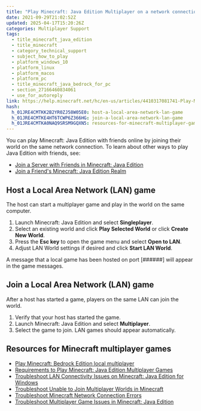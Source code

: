```yaml
---
title: "Play Minecraft: Java Edition Multiplayer on a network connection"
date: 2021-09-29T21:02:52Z
updated: 2025-04-17T15:20:26Z
categories: Multiplayer Support
tags:
  - title_minecraft_java_edition
  - title_minecraft
  - category_technical_support
  - subject_how_to_play
  - platform_windows_10
  - platform_linux
  - platform_macos
  - platform_pc
  - title_minecraft_java_bedrock_for_pc
  - section_27166460834061
  - use_for_autoreply
link: https://help.minecraft.net/hc/en-us/articles/4410317081741-Play-Minecraft-Java-Edition-Multiplayer-on-a-network-connection
hash:
  h_01JRE4CMTKK2B2YR0ZJ58W05E0: host-a-local-area-network-lan-game
  h_01JRE4CMTKE4HT6TCWP6Z366HG: join-a-local-area-network-lan-game
  h_01JRE4CMTKA0NAQ9SRSM9GQXN5: resources-for-minecraft-multiplayer-games
---
```


You can play Minecraft: Java Edition with friends online by joining their world on the same network connection. To learn about other ways to play Java Edition with friends, see:

- [Join a Server with Friends in Minecraft: Java Edition](./Play-Minecraft-Java-Edition-Online-in-a-Multiplayer-Server.md)
- [Join a Friend's Minecraft: Java Edition Realm](../Create-or-Join-Realms/Join-a-Friend-s-Minecraft-Java-Edition-Realm.md)

## Host a Local Area Network (LAN) game

The host can start a multiplayer game and play in the world on the same computer. 

1.  Launch Minecraft: Java Edition and select **Singleplayer**.
2.  Select an existing world and click **Play Selected World** or click **Create New World**.
3.  Press the **Esc key** to open the game menu and select **Open to LAN**. 
4.  Adjust LAN World settings if desired and click **Start LAN World**.

A message that a local game has been hosted on port \[######\] will appear in the game messages.

## Join a Local Area Network (LAN) game

After a host has started a game, players on the same LAN can join the world.

1.  Verify that your host has started the game.
2.  Launch Minecraft: Java Edition and select **Multiplayer**.
3.  Select the game to join. LAN games should appear automatically.

## Resources for Minecraft multiplayer games

- [Play Minecraft: Bedrock Edition local multiplayer](./Play-Minecraft-Bedrock-Edition-Local-Multiplayer.md)
- [Requirements to Play Minecraft: Java Edition Multiplayer Games](./Requirements-to-Play-Minecraft-Multiplayer-Games.md)
- [Troubleshoot LAN Connectivity Issues on Minecraft: Java Edition for Windows](../Performance-Troubleshooting/Troubleshoot-LAN-Connectivity-Issues-on-Minecraft-Java-Edition-for-Windows.md)
- [Troubleshoot Unable to Join Multiplayer Worlds in Minecraft](./Troubleshoot-Unable-to-Join-Multiplayer-Games-in-Minecraft.md)
- [Troubleshoot Minecraft Network Connection Errors](../Performance-Troubleshooting/Troubleshoot-Minecraft-Network-Connection-Errors.md)
- [Troubleshoot Multiplayer Game Issues in Minecraft: Java Edition](./Troubleshoot-Multiplayer-Game-Issues-in-Minecraft-Java-Edition.md)
